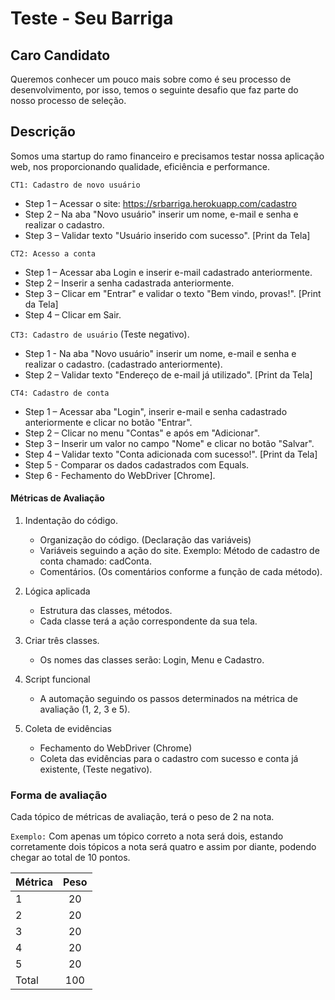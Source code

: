 # Teste - Seu Barriga


## Caro Candidato

Queremos conhecer um pouco mais sobre como é seu processo de desenvolvimento, por isso, temos o seguinte desafio que faz parte do nosso processo de seleção. 


## Descrição

Somos uma startup do ramo financeiro e precisamos testar nossa aplicação web, nos proporcionando qualidade, eficiência e performance.

>>>
`CT1: Cadastro de novo usuário`
* Step 1 – Acessar o site: https://srbarriga.herokuapp.com/cadastro
* Step 2 – Na aba "Novo usuário" inserir um nome, e-mail e senha e realizar o cadastro.
* Step 3 – Validar texto "Usuário inserido com sucesso". [Print da Tela]
>>>

>>>
`CT2: Acesso a conta`
* Step 1 – Acessar aba Login e inserir e-mail cadastrado anteriormente.
* Step 2 – Inserir a senha cadastrada anteriormente.
* Step 3 – Clicar em "Entrar" e validar o texto "Bem vindo, provas!". [Print da Tela]
* Step 4 – Clicar em Sair.
>>>

>>>
`CT3: Cadastro de usuário` (Teste negativo).
* Step 1 - Na aba "Novo usuário" inserir um nome, e-mail e senha e realizar o cadastro. (cadastrado anteriormente).
* Step 2 – Validar texto "Endereço de e-mail já utilizado". [Print da Tela]
>>>

>>>
`CT4: Cadastro de conta`
* Step 1 – Acessar aba "Login", inserir e-mail e senha cadastrado anteriormente e clicar no botão "Entrar".
* Step 2 – Clicar no menu "Contas" e após em "Adicionar".
* Step 3 – Inserir um valor no campo "Nome" e clicar no botão "Salvar".
* Step 4 – Validar texto "Conta adicionada com sucesso!". [Print da Tela]
* Step 5 - Comparar os dados cadastrados com Equals.
* Step 6 - Fechamento do WebDriver [Chrome].
>>>



#### Métricas de Avaliação

1. Indentação do código.
    * Organização do código. (Declaração das variáveis)
    * Variáveis seguindo a ação do site. Exemplo: Método de cadastro de conta chamado: cadConta.
    * Comentários. (Os comentários conforme a função de cada método).

2. Lógica aplicada 
    * Estrutura das classes, métodos.
    * Cada classe terá a ação correspondente da sua tela.

3. Criar três classes.
    * Os nomes das classes serão: Login, Menu e Cadastro.

4. Script funcional
    * A automação seguindo os passos determinados na métrica de avaliação (1, 2, 3 e 5).

5. Coleta de evidências
    * Fechamento do WebDriver (Chrome)
    * Coleta das evidências para o cadastro com sucesso e conta já existente, (Teste negativo).


                
### Forma de avaliação
Cada tópico de métricas de avaliação, terá o peso de 2 na nota. 

>>> 
`Exemplo:` Com apenas um tópico correto a nota será dois, 
estando corretamente dois tópicos a nota será quatro e assim por diante, 
podendo chegar ao total de 10 pontos.
>>>

| Métrica |  Peso  |
| ------- | :----: |
| 1       | 20     |
| 2       | 20     |
| 3       | 20     |
| 4       | 20     |
| 5       | 20     |
| Total   | 100    |

